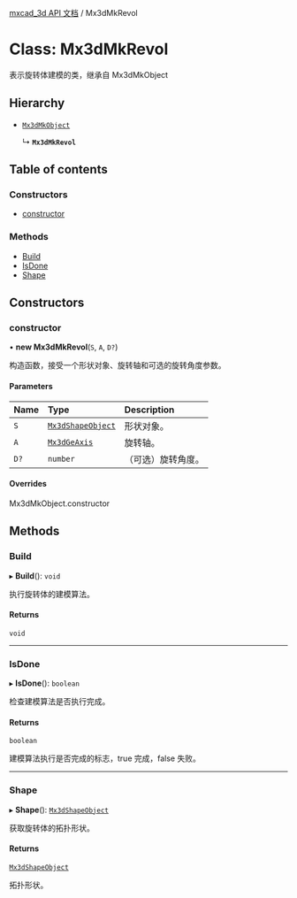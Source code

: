 [mxcad_3d API 文档](../README.md) / Mx3dMkRevol

# Class: Mx3dMkRevol

表示旋转体建模的类，继承自 Mx3dMkObject

## Hierarchy

- [`Mx3dMkObject`](Mx3dMkObject.md)

  ↳ **`Mx3dMkRevol`**

## Table of contents

### Constructors

- [constructor](Mx3dMkRevol.md#constructor)

### Methods

- [Build](Mx3dMkRevol.md#build)
- [IsDone](Mx3dMkRevol.md#isdone)
- [Shape](Mx3dMkRevol.md#shape)

## Constructors

### constructor

• **new Mx3dMkRevol**(`S`, `A`, `D?`)

构造函数，接受一个形状对象、旋转轴和可选的旋转角度参数。

#### Parameters

| Name | Type | Description |
| :------ | :------ | :------ |
| `S` | [`Mx3dShapeObject`](Mx3dShapeObject.md) | 形状对象。 |
| `A` | [`Mx3dGeAxis`](Mx3dGeAxis.md) | 旋转轴。 |
| `D?` | `number` | （可选）旋转角度。 |

#### Overrides

Mx3dMkObject.constructor

## Methods

### Build

▸ **Build**(): `void`

执行旋转体的建模算法。

#### Returns

`void`

___

### IsDone

▸ **IsDone**(): `boolean`

检查建模算法是否执行完成。

#### Returns

`boolean`

建模算法执行是否完成的标志，true 完成，false 失败。

___

### Shape

▸ **Shape**(): [`Mx3dShapeObject`](Mx3dShapeObject.md)

获取旋转体的拓扑形状。

#### Returns

[`Mx3dShapeObject`](Mx3dShapeObject.md)

拓扑形状。
